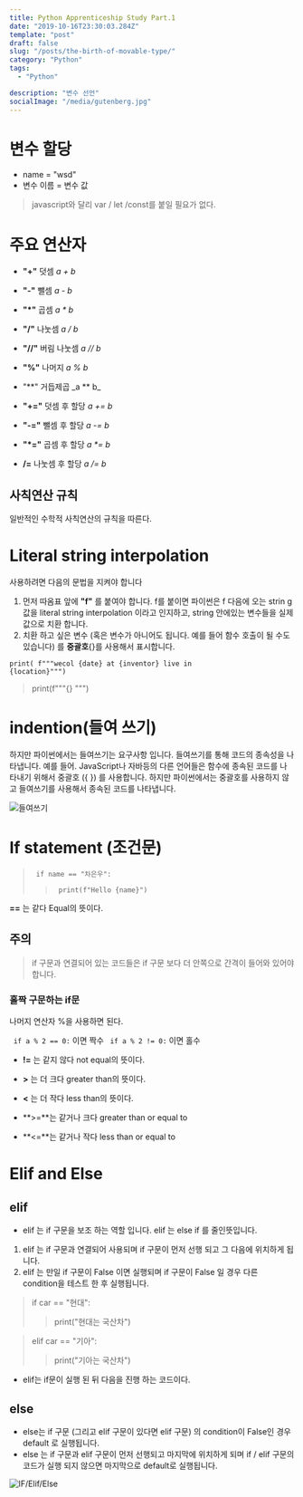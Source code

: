 ```yaml
---
title: Python Apprenticeship Study Part.1
date: "2019-10-16T23:30:03.284Z"
template: "post"
draft: false
slug: "/posts/the-birth-of-movable-type/"
category: "Python"
tags:
  - "Python"

description: "변수 선언"
socialImage: "/media/gutenberg.jpg"
---
```


# 변수 할당

- name = "wsd"
- 변수 이름 = 변수 값

> javascript와 달리 var / let /const를 붙일 필요가 없다.

# 주요 연산자

- **"+"** 덧셈 _a + b_
- **"-"** 뺄셈 _a - b_
- **"\*"** 곱셈 _a \* b_
- **"/"** 나눗셈 _a / b_
- **"//"** 버림 나눗셈 _a // b_
- **"%"** 나머지 _a % b_
- "**" 거듭제곱 \_a ** b\_

- **"+="** 덧셈 후 할당 _a += b_
- **"-="** 뺄셈 후 할당 _a -= b_
- **"\*="** 곱셈 후 할당 _a \*= b_
- **/=** 나눗셈 후 할당 _a /= b_

## 사칙연산 규칙

일반적인 수학적 사칙연산의 규칙을 따른다.

# Literal string interpolation

사용하려면 다음의 문법을 지켜야 합니다

1. 먼저 따옴표 앞에 **"f"** 를 붙여야 합니다. f를 붙이면 파이썬은 f 다음에 오는 strin g 값을 literal string interpolation 이라고 인지하고, string 안에있는 변수들을 실제 값으로 치환 합니다.
2. 치환 하고 싶은 변수 (혹은 변수가 아니어도 됩니다. 예를 들어 함수 호출이 될 수도 있습니다) 를 **중괄호**{}를 사용해서 표시합니다.

<code>print( f"""wecol {date} at {inventor} live in {location}""")</code>

> print(f"""{} """)

# indention(들여 쓰기)

하지만 파이썬에서는 들여쓰기는 요구사항 입니다. 들여쓰기를 통해 코드의 종속성을 나타냅니다.
예를 들어. JavaScript나 자바등의 다른 언어들은 함수에 종속된 코드를 나타내기 위해서 중괄호 ({ }) 를 사용합니다. 하지만 파이썬에서는 중괄호를 사용하지 않고 들여쓰기를 사용해서 종속된 코드를 나타냅니다.

![들여쓰기](http://pythonstudy.xyz/images/basics/identation.png)

# If statement (조건문)

> <code> if name == "차은우":</code>
>
> > <code> print(f"Hello {name}") </code>

**==** 는 같다 Equal의 뜻이다.

## 주의

> if 구문과 연결되어 있는 코드들은 if 구문 보다 더 안쪽으로 간격이 들어와 있어야 합니다.

### 홀짝 구문하는 if문

나머지 연산자 %을 사용하면 된다.

<CODE> if a % 2 == 0:</code> 이면 짝수
<CODE> if a % 2 != 0:</code> 이면 홀수

- **!=** 는 같지 않다 not equal의 뜻이다.

- **>** 는 더 크다 greater than의 뜻이다.

- **<** 는 더 작다 less than의 뜻이다.

- **>=**는 같거나 크다 greater than or equal to

- **<=**는 같거나 작다 less than or equal to

# Elif and Else

## elif

- elif 는 if 구문을 보조 하는 역할 입니다. elif 는 else if 를 줄인뜻입니다.

1. elif 는 if 구문과 연결되어 사용되며 if 구문이 먼저 선행 되고 그 다음에 위치하게 됩니다.
2. elif 는 만일 if 구문이 False 이면 실행되며 if 구문이 False 일 경우 다른 condition을 테스트 한 후 실행됩니다.

> if car == "현대":
>
> > print("현대는 국산차")

> elif car == "기아":
>
> > print("기아는 국산차")

- elif는 if문이 실행 된 뒤 다음을 진행 하는 코드이다.

## else

- else는 if 구문 (그리고 elif 구문이 있다면 elif 구문) 의 condition이 False인 경우 default 로 실행됩니다.
- else 는 if 구문과 elif 구문이 먼저 선행되고 마지막에 위치하게 되며 if / elif 구문의 코드가 실행 되지 않으면 마지막으로 default로 실행됩니다.

![IF/Elif/Else](http://i.imgur.com/fqJOBUS.png)
